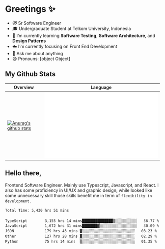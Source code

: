 # Greetings ✨
- 😻 Sr Software Engineer
- 🎓 Undergraduate Student at Telkom University, Indonesia
- 🌱 I’m currently learning **Software Testing**, **Software Architecture**, and **Design Patterns**
- ☁️ I’m currently focusing on Front End Development
- 💬 Ask me about anything
- 😄 Pronouns: [object Object]

## My Github Stats

| Overview | Language |
| --- | --- |
|[![Anurag's github stats](https://github-readme-stats.vercel.app/api?username=abui-am&count_private=true)](https://github.com/anuraghazra/github-readme-stats)|![Language](https://raw.githubusercontent.com/abui-am/stats/c6455f656dfce7acd3951e5ec5b25d72af0b2ee3/generated/languages.svg)|

## Hello there, 
Frontend Software Engineer. 
Mainly use Typescript, Javascript, and React. I also has some proficiency in UI/UX and graphic design, while looked like some unnecessary skill those skills benefit me in term of `flexibility in development.`


<!--START_SECTION:waka-->

```txt
Total Time: 5,430 hrs 51 mins

TypeScript        3,155 hrs 14 mins██████████████▒░░░░░░░░░░   56.77 %
JavaScript        1,672 hrs 31 mins███████▓░░░░░░░░░░░░░░░░░   30.09 %
JSON              179 hrs 43 mins ▓░░░░░░░░░░░░░░░░░░░░░░░░   03.23 %
Other             127 hrs 28 mins ▓░░░░░░░░░░░░░░░░░░░░░░░░   02.29 %
Python            75 hrs 14 mins  ▒░░░░░░░░░░░░░░░░░░░░░░░░   01.35 %
```

<!--END_SECTION:waka-->

